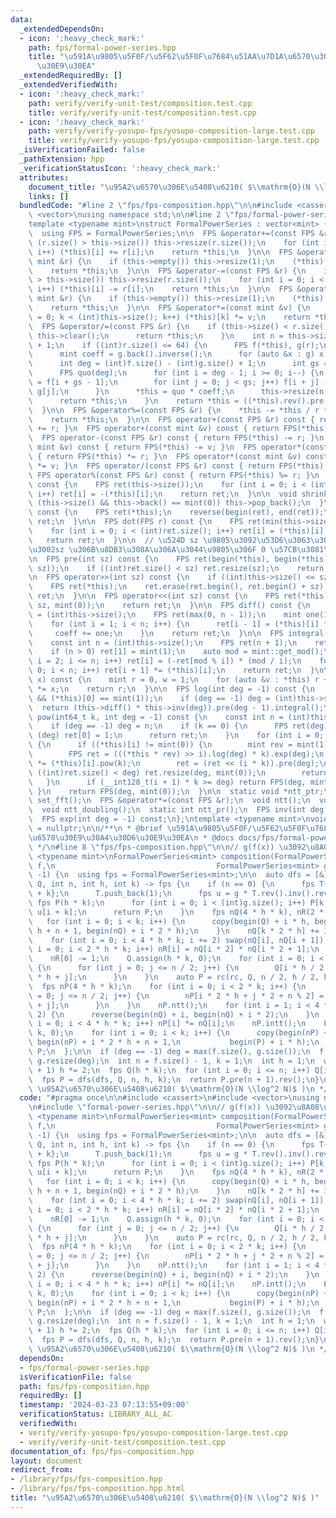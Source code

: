 ```yaml
---
data:
  _extendedDependsOn:
  - icon: ':heavy_check_mark:'
    path: fps/formal-power-series.hpp
    title: "\u591A\u9805\u5F0F/\u5F62\u5F0F\u7684\u51AA\u7D1A\u6570\u30E9\u30A4\u30D6\
      \u30E9\u30EA"
  _extendedRequiredBy: []
  _extendedVerifiedWith:
  - icon: ':heavy_check_mark:'
    path: verify/verify-unit-test/composition.test.cpp
    title: verify/verify-unit-test/composition.test.cpp
  - icon: ':heavy_check_mark:'
    path: verify/verify-yosupo-fps/yosupo-composition-large.test.cpp
    title: verify/verify-yosupo-fps/yosupo-composition-large.test.cpp
  _isVerificationFailed: false
  _pathExtension: hpp
  _verificationStatusIcon: ':heavy_check_mark:'
  attributes:
    document_title: "\u95A2\u6570\u306E\u5408\u6210( $\\mathrm{O}(N \\log^2 N)$ )"
    links: []
  bundledCode: "#line 2 \"fps/fps-composition.hpp\"\n\n#include <cassert>\n#include\
    \ <vector>\nusing namespace std;\n\n#line 2 \"fps/formal-power-series.hpp\"\n\n\
    template <typename mint>\nstruct FormalPowerSeries : vector<mint> {\n  using vector<mint>::vector;\n\
    \  using FPS = FormalPowerSeries;\n\n  FPS &operator+=(const FPS &r) {\n    if\
    \ (r.size() > this->size()) this->resize(r.size());\n    for (int i = 0; i < (int)r.size();\
    \ i++) (*this)[i] += r[i];\n    return *this;\n  }\n\n  FPS &operator+=(const\
    \ mint &r) {\n    if (this->empty()) this->resize(1);\n    (*this)[0] += r;\n\
    \    return *this;\n  }\n\n  FPS &operator-=(const FPS &r) {\n    if (r.size()\
    \ > this->size()) this->resize(r.size());\n    for (int i = 0; i < (int)r.size();\
    \ i++) (*this)[i] -= r[i];\n    return *this;\n  }\n\n  FPS &operator-=(const\
    \ mint &r) {\n    if (this->empty()) this->resize(1);\n    (*this)[0] -= r;\n\
    \    return *this;\n  }\n\n  FPS &operator*=(const mint &v) {\n    for (int k\
    \ = 0; k < (int)this->size(); k++) (*this)[k] *= v;\n    return *this;\n  }\n\n\
    \  FPS &operator/=(const FPS &r) {\n    if (this->size() < r.size()) {\n     \
    \ this->clear();\n      return *this;\n    }\n    int n = this->size() - r.size()\
    \ + 1;\n    if ((int)r.size() <= 64) {\n      FPS f(*this), g(r);\n      g.shrink();\n\
    \      mint coeff = g.back().inverse();\n      for (auto &x : g) x *= coeff;\n\
    \      int deg = (int)f.size() - (int)g.size() + 1;\n      int gs = g.size();\n\
    \      FPS quo(deg);\n      for (int i = deg - 1; i >= 0; i--) {\n        quo[i]\
    \ = f[i + gs - 1];\n        for (int j = 0; j < gs; j++) f[i + j] -= quo[i] *\
    \ g[j];\n      }\n      *this = quo * coeff;\n      this->resize(n, mint(0));\n\
    \      return *this;\n    }\n    return *this = ((*this).rev().pre(n) * r.rev().inv(n)).pre(n).rev();\n\
    \  }\n\n  FPS &operator%=(const FPS &r) {\n    *this -= *this / r * r;\n    shrink();\n\
    \    return *this;\n  }\n\n  FPS operator+(const FPS &r) const { return FPS(*this)\
    \ += r; }\n  FPS operator+(const mint &v) const { return FPS(*this) += v; }\n\
    \  FPS operator-(const FPS &r) const { return FPS(*this) -= r; }\n  FPS operator-(const\
    \ mint &v) const { return FPS(*this) -= v; }\n  FPS operator*(const FPS &r) const\
    \ { return FPS(*this) *= r; }\n  FPS operator*(const mint &v) const { return FPS(*this)\
    \ *= v; }\n  FPS operator/(const FPS &r) const { return FPS(*this) /= r; }\n \
    \ FPS operator%(const FPS &r) const { return FPS(*this) %= r; }\n  FPS operator-()\
    \ const {\n    FPS ret(this->size());\n    for (int i = 0; i < (int)this->size();\
    \ i++) ret[i] = -(*this)[i];\n    return ret;\n  }\n\n  void shrink() {\n    while\
    \ (this->size() && this->back() == mint(0)) this->pop_back();\n  }\n\n  FPS rev()\
    \ const {\n    FPS ret(*this);\n    reverse(begin(ret), end(ret));\n    return\
    \ ret;\n  }\n\n  FPS dot(FPS r) const {\n    FPS ret(min(this->size(), r.size()));\n\
    \    for (int i = 0; i < (int)ret.size(); i++) ret[i] = (*this)[i] * r[i];\n \
    \   return ret;\n  }\n\n  // \u524D sz \u9805\u3092\u53D6\u3063\u3066\u304F\u308B\
    \u3002sz \u306B\u8DB3\u308A\u306A\u3044\u9805\u306F 0 \u57CB\u3081\u3059\u308B\
    \n  FPS pre(int sz) const {\n    FPS ret(begin(*this), begin(*this) + min((int)this->size(),\
    \ sz));\n    if ((int)ret.size() < sz) ret.resize(sz);\n    return ret;\n  }\n\
    \n  FPS operator>>(int sz) const {\n    if ((int)this->size() <= sz) return {};\n\
    \    FPS ret(*this);\n    ret.erase(ret.begin(), ret.begin() + sz);\n    return\
    \ ret;\n  }\n\n  FPS operator<<(int sz) const {\n    FPS ret(*this);\n    ret.insert(ret.begin(),\
    \ sz, mint(0));\n    return ret;\n  }\n\n  FPS diff() const {\n    const int n\
    \ = (int)this->size();\n    FPS ret(max(0, n - 1));\n    mint one(1), coeff(1);\n\
    \    for (int i = 1; i < n; i++) {\n      ret[i - 1] = (*this)[i] * coeff;\n \
    \     coeff += one;\n    }\n    return ret;\n  }\n\n  FPS integral() const {\n\
    \    const int n = (int)this->size();\n    FPS ret(n + 1);\n    ret[0] = mint(0);\n\
    \    if (n > 0) ret[1] = mint(1);\n    auto mod = mint::get_mod();\n    for (int\
    \ i = 2; i <= n; i++) ret[i] = (-ret[mod % i]) * (mod / i);\n    for (int i =\
    \ 0; i < n; i++) ret[i + 1] *= (*this)[i];\n    return ret;\n  }\n\n  mint eval(mint\
    \ x) const {\n    mint r = 0, w = 1;\n    for (auto &v : *this) r += w * v, w\
    \ *= x;\n    return r;\n  }\n\n  FPS log(int deg = -1) const {\n    assert(!(*this).empty()\
    \ && (*this)[0] == mint(1));\n    if (deg == -1) deg = (int)this->size();\n  \
    \  return (this->diff() * this->inv(deg)).pre(deg - 1).integral();\n  }\n\n  FPS\
    \ pow(int64_t k, int deg = -1) const {\n    const int n = (int)this->size();\n\
    \    if (deg == -1) deg = n;\n    if (k == 0) {\n      FPS ret(deg);\n      if\
    \ (deg) ret[0] = 1;\n      return ret;\n    }\n    for (int i = 0; i < n; i++)\
    \ {\n      if ((*this)[i] != mint(0)) {\n        mint rev = mint(1) / (*this)[i];\n\
    \        FPS ret = (((*this * rev) >> i).log(deg) * k).exp(deg);\n        ret\
    \ *= (*this)[i].pow(k);\n        ret = (ret << (i * k)).pre(deg);\n        if\
    \ ((int)ret.size() < deg) ret.resize(deg, mint(0));\n        return ret;\n   \
    \   }\n      if (__int128_t(i + 1) * k >= deg) return FPS(deg, mint(0));\n   \
    \ }\n    return FPS(deg, mint(0));\n  }\n\n  static void *ntt_ptr;\n  static void\
    \ set_fft();\n  FPS &operator*=(const FPS &r);\n  void ntt();\n  void intt();\n\
    \  void ntt_doubling();\n  static int ntt_pr();\n  FPS inv(int deg = -1) const;\n\
    \  FPS exp(int deg = -1) const;\n};\ntemplate <typename mint>\nvoid *FormalPowerSeries<mint>::ntt_ptr\
    \ = nullptr;\n\n/**\n * @brief \u591A\u9805\u5F0F/\u5F62\u5F0F\u7684\u51AA\u7D1A\
    \u6570\u30E9\u30A4\u30D6\u30E9\u30EA\n * @docs docs/fps/formal-power-series.md\n\
    \ */\n#line 8 \"fps/fps-composition.hpp\"\n\n// g(f(x)) \u3092\u8A08\u7B97\ntemplate\
    \ <typename mint>\nFormalPowerSeries<mint> composition(FormalPowerSeries<mint>\
    \ f,\n                                    FormalPowerSeries<mint> g, int deg =\
    \ -1) {\n  using fps = FormalPowerSeries<mint>;\n\n  auto dfs = [&](auto rc, fps\
    \ Q, int n, int h, int k) -> fps {\n    if (n == 0) {\n      fps T{begin(Q), begin(Q)\
    \ + k};\n      T.push_back(1);\n      fps u = g * T.rev().inv().rev();\n     \
    \ fps P(h * k);\n      for (int i = 0; i < (int)g.size(); i++) P[k - 1 - i] =\
    \ u[i + k];\n      return P;\n    }\n    fps nQ(4 * h * k), nR(2 * h * k);\n \
    \   for (int i = 0; i < k; i++) {\n      copy(begin(Q) + i * h, begin(Q) + i *\
    \ h + n + 1, begin(nQ) + i * 2 * h);\n    }\n    nQ[k * 2 * h] += 1;\n    nQ.ntt();\n\
    \    for (int i = 0; i < 4 * h * k; i += 2) swap(nQ[i], nQ[i + 1]);\n    for (int\
    \ i = 0; i < 2 * h * k; i++) nR[i] = nQ[i * 2] * nQ[i * 2 + 1];\n    nR.intt();\n\
    \    nR[0] -= 1;\n    Q.assign(h * k, 0);\n    for (int i = 0; i < 2 * k; i++)\
    \ {\n      for (int j = 0; j <= n / 2; j++) {\n        Q[i * h / 2 + j] = nR[i\
    \ * h + j];\n      }\n    }\n    auto P = rc(rc, Q, n / 2, h / 2, k * 2);\n  \
    \  fps nP(4 * h * k);\n    for (int i = 0; i < 2 * k; i++) {\n      for (int j\
    \ = 0; j <= n / 2; j++) {\n        nP[i * 2 * h + j * 2 + n % 2] = P[i * h / 2\
    \ + j];\n      }\n    }\n    nP.ntt();\n    for (int i = 1; i < 4 * h * k; i *=\
    \ 2) {\n      reverse(begin(nQ) + i, begin(nQ) + i * 2);\n    }\n    for (int\
    \ i = 0; i < 4 * h * k; i++) nP[i] *= nQ[i];\n    nP.intt();\n    P.assign(h *\
    \ k, 0);\n    for (int i = 0; i < k; i++) {\n      copy(begin(nP) + i * 2 * h,\
    \ begin(nP) + i * 2 * h + n + 1,\n           begin(P) + i * h);\n    }\n    return\
    \ P;\n  };\n\n  if (deg == -1) deg = max(f.size(), g.size());\n  f.resize(deg),\
    \ g.resize(deg);\n  int n = f.size() - 1, k = 1;\n  int h = 1;\n  while (h < n\
    \ + 1) h *= 2;\n  fps Q(h * k);\n  for (int i = 0; i <= n; i++) Q[i] = -f[i];\n\
    \  fps P = dfs(dfs, Q, n, h, k);\n  return P.pre(n + 1).rev();\n}\n\n/**\n * @brief\
    \ \u95A2\u6570\u306E\u5408\u6210( $\\mathrm{O}(N \\log^2 N)$ )\n */\n"
  code: "#pragma once\n\n#include <cassert>\n#include <vector>\nusing namespace std;\n\
    \n#include \"formal-power-series.hpp\"\n\n// g(f(x)) \u3092\u8A08\u7B97\ntemplate\
    \ <typename mint>\nFormalPowerSeries<mint> composition(FormalPowerSeries<mint>\
    \ f,\n                                    FormalPowerSeries<mint> g, int deg =\
    \ -1) {\n  using fps = FormalPowerSeries<mint>;\n\n  auto dfs = [&](auto rc, fps\
    \ Q, int n, int h, int k) -> fps {\n    if (n == 0) {\n      fps T{begin(Q), begin(Q)\
    \ + k};\n      T.push_back(1);\n      fps u = g * T.rev().inv().rev();\n     \
    \ fps P(h * k);\n      for (int i = 0; i < (int)g.size(); i++) P[k - 1 - i] =\
    \ u[i + k];\n      return P;\n    }\n    fps nQ(4 * h * k), nR(2 * h * k);\n \
    \   for (int i = 0; i < k; i++) {\n      copy(begin(Q) + i * h, begin(Q) + i *\
    \ h + n + 1, begin(nQ) + i * 2 * h);\n    }\n    nQ[k * 2 * h] += 1;\n    nQ.ntt();\n\
    \    for (int i = 0; i < 4 * h * k; i += 2) swap(nQ[i], nQ[i + 1]);\n    for (int\
    \ i = 0; i < 2 * h * k; i++) nR[i] = nQ[i * 2] * nQ[i * 2 + 1];\n    nR.intt();\n\
    \    nR[0] -= 1;\n    Q.assign(h * k, 0);\n    for (int i = 0; i < 2 * k; i++)\
    \ {\n      for (int j = 0; j <= n / 2; j++) {\n        Q[i * h / 2 + j] = nR[i\
    \ * h + j];\n      }\n    }\n    auto P = rc(rc, Q, n / 2, h / 2, k * 2);\n  \
    \  fps nP(4 * h * k);\n    for (int i = 0; i < 2 * k; i++) {\n      for (int j\
    \ = 0; j <= n / 2; j++) {\n        nP[i * 2 * h + j * 2 + n % 2] = P[i * h / 2\
    \ + j];\n      }\n    }\n    nP.ntt();\n    for (int i = 1; i < 4 * h * k; i *=\
    \ 2) {\n      reverse(begin(nQ) + i, begin(nQ) + i * 2);\n    }\n    for (int\
    \ i = 0; i < 4 * h * k; i++) nP[i] *= nQ[i];\n    nP.intt();\n    P.assign(h *\
    \ k, 0);\n    for (int i = 0; i < k; i++) {\n      copy(begin(nP) + i * 2 * h,\
    \ begin(nP) + i * 2 * h + n + 1,\n           begin(P) + i * h);\n    }\n    return\
    \ P;\n  };\n\n  if (deg == -1) deg = max(f.size(), g.size());\n  f.resize(deg),\
    \ g.resize(deg);\n  int n = f.size() - 1, k = 1;\n  int h = 1;\n  while (h < n\
    \ + 1) h *= 2;\n  fps Q(h * k);\n  for (int i = 0; i <= n; i++) Q[i] = -f[i];\n\
    \  fps P = dfs(dfs, Q, n, h, k);\n  return P.pre(n + 1).rev();\n}\n\n/**\n * @brief\
    \ \u95A2\u6570\u306E\u5408\u6210( $\\mathrm{O}(N \\log^2 N)$ )\n */\n"
  dependsOn:
  - fps/formal-power-series.hpp
  isVerificationFile: false
  path: fps/fps-composition.hpp
  requiredBy: []
  timestamp: '2024-03-23 07:13:55+09:00'
  verificationStatus: LIBRARY_ALL_AC
  verifiedWith:
  - verify/verify-yosupo-fps/yosupo-composition-large.test.cpp
  - verify/verify-unit-test/composition.test.cpp
documentation_of: fps/fps-composition.hpp
layout: document
redirect_from:
- /library/fps/fps-composition.hpp
- /library/fps/fps-composition.hpp.html
title: "\u95A2\u6570\u306E\u5408\u6210( $\\mathrm{O}(N \\log^2 N)$ )"
---
```

